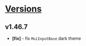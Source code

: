 # [Versions](https://github.com/Tracktor/design-system/releases)

## v1.46.7
- **[fix]** - fix `MuiInputBase` dark theme
